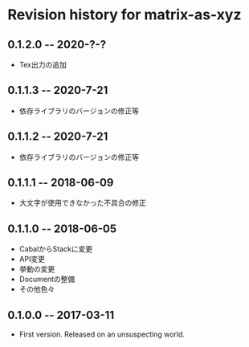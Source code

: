 # Revision history for matrix-as-xyz

## 0.1.2.0  -- 2020-?-?

* Tex出力の追加

## 0.1.1.3  -- 2020-7-21

* 依存ライブラリのバージョンの修正等

## 0.1.1.2  -- 2020-7-21

* 依存ライブラリのバージョンの修正等

## 0.1.1.1  -- 2018-06-09

* 大文字が使用できなかった不具合の修正

## 0.1.1.0  -- 2018-06-05

* CabalからStackに変更
* API変更
* 挙動の変更
* Documentの整備
* その他色々

## 0.1.0.0  -- 2017-03-11

* First version. Released on an unsuspecting world.
